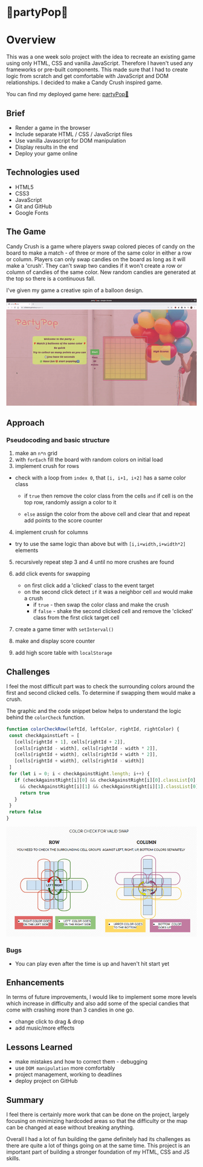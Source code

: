 # 🎈partyPop🎈
 
# Overview
 
 
This was a one week solo project with the idea to recreate an existing game using only HTML, CSS and vanilla JavaScript. Therefore I haven't used any frameworks or pre-built components. This made sure that I had to create logic from scratch and get comfortable with JavaScript and DOM relationships.
I decided to make a Candy Crush inspired game.
 
You can find my deployed game here: [partyPop🎈](https://csillabarna.github.io/project-1/)
 
 
## Brief
 
- Render a game in the browser
- Include separate HTML / CSS / JavaScript files
- Use vanilla Javascript for DOM manipulation
- Display results in the end
- Deploy your game online
 
 
## Technologies used
- HTML5
- CSS3
- JavaScript
- Git and GitHub
- Google Fonts
 
## The Game
Candy Crush is a game where players swap colored pieces of candy on the board to make a match - of three or more of the same color in either a row or column. Players can only swap candies on the board as long as it will make a 'crush'. They can't swap two candies if it won't create a row or column of candies of the same color. New random candies are generated at the top so there is a continuous fall.
 
I've given my game a creative spin of a  balloon design.

 ![game](./assets/partyPop.gif)

## Approach
 
### Pseudocoding and basic structure
 
1. make an `n*n` grid
2. with `forEach` fill the board with random colors on initial load
3. implement crush for rows
- check with a loop from `index 0`, that `[i, i+1, i+2]` has a same color class
   - if `true` then remove the color class from the cells `and` if cell is on the top row, randomly assign a color to it
     
    - `else` assign the color from the above cell and clear that and repeat
    add points to the score counter

4. implement crush for columns
 -  try to use the same logic than above but with `[i,i+width,i+width*2]` elements
5. recursively repeat step 3 and 4 until no more crushes are found
6. add click events for swapping
   - on first click add a 'clicked' class to the event target
   -  on the second click detect `if` it was a neighbor cell `and` would make a crush
         - if `true` - then swap the color class and make the crush
       - if `false` - shake the second clicked cell and  remove the 'clicked' class from the first click target cell
 
7. create a game timer with `setInterval()`
8. make and display score counter
9. add high score table with `localStorage`
 
 
## Challenges
 
I feel the most difficult part was to check the surrounding colors around the first and second clicked cells. To determine if swapping them would make a crush.

The graphic and the code snippet below helps to understand the logic behind the `colorCheck` function.
 
``` javaScript
function colorCheckRow(leftId, leftColor, rightId, rightColor) {
 const checkAgainstLeft = [
   [cells[rightId + 1], cells[rightId + 2]],
   [cells[rightId - width], cells[rightId - width * 2]],
   [cells[rightId + width], cells[rightId + width * 2]],
   [cells[rightId + width], cells[rightId - width]]
 ]
 for (let i = 0; i < checkAgainstRight.length; i++) {
   if (checkAgainstRight[i][0] && checkAgainstRight[i][0].classList[0] === rightColor
     && checkAgainstRight[i][1] && checkAgainstRight[i][1].classList[0] === rightColor) {
     return true
   }
 }
 return false
}
```
 
![colorCheck](./assets/colorCheck.jpg)
 
### Bugs
 
- You can play even after the time is up and haven't hit start yet
 
 
## Enhancements
 
In terms of future improvements, I would like to implement some more levels which increase in difficulty and also add some of the special candies that come with crashing more than 3 candies in one go.
- change click to drag & drop
- add music/more effects

## Lessons Learned
 - make mistakes and how to correct them - debugging 
 - use `DOM manipulation` more comfortably 
 - project management, working to deadlines
 - deploy project on GitHub

## Summary
I feel there is certainly more work that can be done on the project, largely focusing on minimizing hardcoded areas so that the difficulty or the map can be changed at ease without breaking anything.

Overall I had a lot of fun building the game  definitely  had its challenges as there are quite a lot of things going on at the same time. This project is an important part of building a stronger foundation of my HTML, CSS and JS skills.
 
 
 
 

